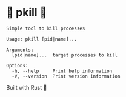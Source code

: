 # 🔪 pkill 🔪

```text
Simple tool to kill processes

Usage: pkill [pid|name]...

Arguments:
  [pid|name]...  target processes to kill

Options:
  -h, --help     Print help information
  -V, --version  Print version information
```

Built with Rust 🧡
